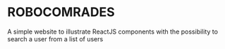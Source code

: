 # ROBOCOMRADES
A simple website to illustrate ReactJS components with the possibility to search a user from a list of users

